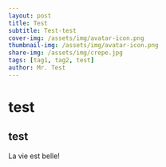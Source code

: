 ```yaml
---
layout: post
title: Test
subtitle: Test-test
cover-img: /assets/img/avatar-icon.png
thumbnail-img: /assets/img/avatar-icon.png
share-img: /assets/img/crepe.jpg
tags: [tag1, tag2, test]
author: Mr. Test
---
```


# test
## test

La vie est belle!
